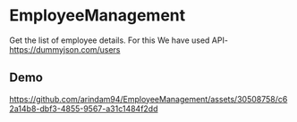 # EmployeeManagement

Get the list of employee details. 
For this We have used API- https://dummyjson.com/users

## Demo
https://github.com/arindam94/EmployeeManagement/assets/30508758/c62a14b8-dbf3-4855-9567-a31c1484f2dd


